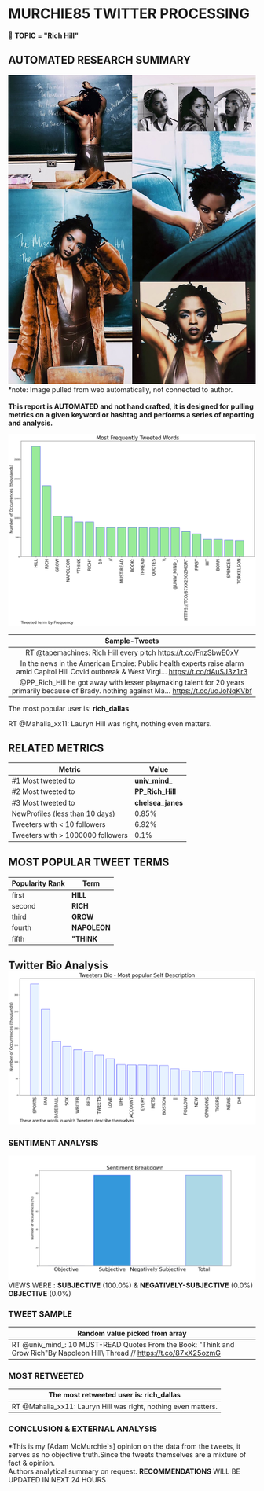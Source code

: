 # MURCHIE85 TWITTER PROCESSING 
&#x1F34E; **TOPIC = "Rich Hill"**

## AUTOMATED RESEARCH SUMMARY

![image](assets/2022-04-12hashtagImage.png)*note: Image pulled from web automatically, not connected to author.
<br></br>
<b> This report is AUTOMATED and not hand crafted, it is designed for pulling metrics on a given keyword or hashtag and performs a series of reporting and analysis.</b>



![image](assets/2022-04-12TWEETS.png)



|                **Sample-Tweets**        |
| :-------------: |
| RT @tapemachines: Rich Hill every pitch https://t.co/FnzSbwE0xV |
| In the news in the American Empire: Public health experts raise alarm amid Capitol Hill Covid outbreak &amp; West Virgi… https://t.co/dAuSJ3z1r3 |
| @PP_Rich_Hill he got away with lesser playmaking talent for 20 years primarily because of Brady. nothing against Ma… https://t.co/uoJoNqKVbf |

The most popular user is: **rich_dallas**
<div class="alert alert-block alert-danger"> RT @Mahalia_xx11: Lauryn Hill was right, nothing even matters.</div>

## RELATED METRICS<br>
| Metric | Value |
| ------------- | ------------- |
| #1 Most tweeted to  | **univ_mind_** |
| #2 Most tweeted to  | **PP_Rich_Hill** |
| #3 Most tweeted to  | **chelsea_janes** |
| NewProfiles (less than 10 days) | 0.85%  |
| Tweeters with < 10 followers  | 6.92%|
| Tweeters with > 1000000 followers  | 0.1%  |



## MOST POPULAR TWEET TERMS 


| Popularity Rank  | Term |
| ------------- | ------------- |
| first  | **HILL**  |
| second  | **RICH**  |
| third  | **GROW** |
| fourth  | **NAPOLEON**  |
| fifth  | **"THINK**  |


## Twitter Bio Analysis![image](assets/2022-04-12BIO.png)
### SENTIMENT ANALYSIS
![image](assets/2022-04-12sentiment.png)
VIEWS WERE : **SUBJECTIVE**  (100.0%) & **NEGATIVELY-SUBJECTIVE** (0.0%) **OBJECTIVE** (0.0%)

### TWEET SAMPLE 
| Random value picked from array |
| ------------- |
|RT @univ_mind_: 10 MUST-READ Quotes From the Book: "Think and Grow Rich"By Napoleon Hill\\ Thread // https://t.co/87xX25ozmG |

### MOST RETWEETED 

| The most retweeted user is: **rich_dallas**  |
| ------------- |
| RT @Mahalia_xx11: Lauryn Hill was right, nothing even matters. |

### CONCLUSION & EXTERNAL ANALYSIS

*This is my [Adam McMurchie`s] opinion on the data from the tweets, it serves as no objective truth.Since the tweets themselves are a mixture of fact & opinion.<br>
Authors analytical summary on request.
**RECOMMENDATIONS** WILL BE UPDATED IN NEXT  24 HOURS <br>
